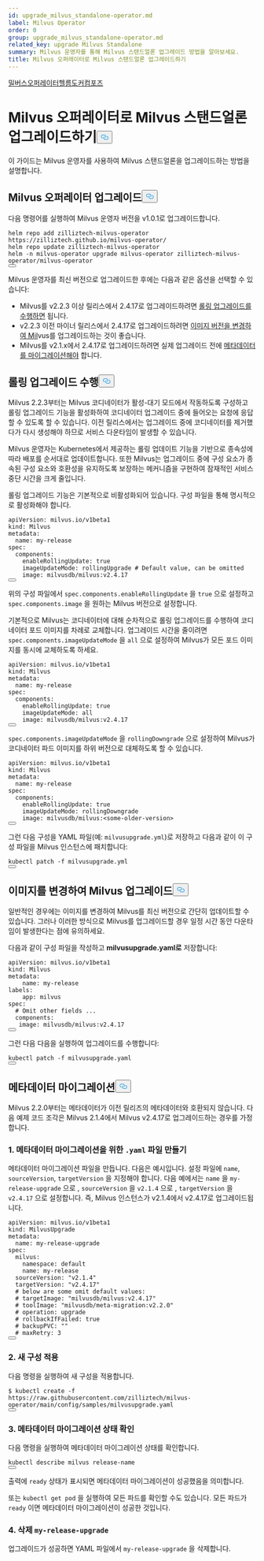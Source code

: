 ```yaml
---
id: upgrade_milvus_standalone-operator.md
label: Milvus Operator
order: 0
group: upgrade_milvus_standalone-operator.md
related_key: upgrade Milvus Standalone
summary: Milvus 운영자를 통해 Milvus 스탠드얼론 업그레이드 방법을 알아보세요.
title: Milvus 오퍼레이터로 Milvus 스탠드얼론 업그레이드하기
---
```

<div class="tab-wrapper"><a href="/docs/ko/upgrade_milvus_standalone-operator.md" class='active '>밀버스</a><a href="/docs/ko/upgrade_milvus_standalone-helm.md" class=''>오퍼레이터헬름도커</a><a href="/docs/ko/upgrade_milvus_standalone-docker.md" class=''>컴포즈</a></div>
<h1 id="Upgrade-Milvus-Standalone-with-Milvus-Operator" class="common-anchor-header">Milvus 오퍼레이터로 Milvus 스탠드얼론 업그레이드하기<button data-href="#Upgrade-Milvus-Standalone-with-Milvus-Operator" class="anchor-icon" translate="no">
      <svg translate="no"
        aria-hidden="true"
        focusable="false"
        height="20"
        version="1.1"
        viewBox="0 0 16 16"
        width="16"
      >
        <path
          fill="#0092E4"
          fill-rule="evenodd"
          d="M4 9h1v1H4c-1.5 0-3-1.69-3-3.5S2.55 3 4 3h4c1.45 0 3 1.69 3 3.5 0 1.41-.91 2.72-2 3.25V8.59c.58-.45 1-1.27 1-2.09C10 5.22 8.98 4 8 4H4c-.98 0-2 1.22-2 2.5S3 9 4 9zm9-3h-1v1h1c1 0 2 1.22 2 2.5S13.98 12 13 12H9c-.98 0-2-1.22-2-2.5 0-.83.42-1.64 1-2.09V6.25c-1.09.53-2 1.84-2 3.25C6 11.31 7.55 13 9 13h4c1.45 0 3-1.69 3-3.5S14.5 6 13 6z"
        ></path>
      </svg>
    </button></h1><p>이 가이드는 Milvus 운영자를 사용하여 Milvus 스탠드얼론을 업그레이드하는 방법을 설명합니다.</p>
<h2 id="Upgrade-your-Milvus-operator" class="common-anchor-header">Milvus 오퍼레이터 업그레이드<button data-href="#Upgrade-your-Milvus-operator" class="anchor-icon" translate="no">
      <svg translate="no"
        aria-hidden="true"
        focusable="false"
        height="20"
        version="1.1"
        viewBox="0 0 16 16"
        width="16"
      >
        <path
          fill="#0092E4"
          fill-rule="evenodd"
          d="M4 9h1v1H4c-1.5 0-3-1.69-3-3.5S2.55 3 4 3h4c1.45 0 3 1.69 3 3.5 0 1.41-.91 2.72-2 3.25V8.59c.58-.45 1-1.27 1-2.09C10 5.22 8.98 4 8 4H4c-.98 0-2 1.22-2 2.5S3 9 4 9zm9-3h-1v1h1c1 0 2 1.22 2 2.5S13.98 12 13 12H9c-.98 0-2-1.22-2-2.5 0-.83.42-1.64 1-2.09V6.25c-1.09.53-2 1.84-2 3.25C6 11.31 7.55 13 9 13h4c1.45 0 3-1.69 3-3.5S14.5 6 13 6z"
        ></path>
      </svg>
    </button></h2><p>다음 명령어를 실행하여 Milvus 운영자 버전을 v1.0.1로 업그레이드합니다.</p>
<pre><code translate="no">helm repo <span class="hljs-keyword">add</span> zilliztech-milvus-<span class="hljs-keyword">operator</span> https:<span class="hljs-comment">//zilliztech.github.io/milvus-operator/</span>
helm repo update zilliztech-milvus-<span class="hljs-keyword">operator</span>
helm -n milvus-<span class="hljs-keyword">operator</span> upgrade milvus-<span class="hljs-keyword">operator</span> zilliztech-milvus-<span class="hljs-keyword">operator</span>/milvus-<span class="hljs-keyword">operator</span>
<button class="copy-code-btn"></button></code></pre>
<p>Milvus 운영자를 최신 버전으로 업그레이드한 후에는 다음과 같은 옵션을 선택할 수 있습니다:</p>
<ul>
<li>Milvus를 v2.2.3 이상 릴리스에서 2.4.17로 업그레이드하려면 <a href="#Conduct-a-rolling-upgrade">롤링 업그레이드를 수행하면</a> 됩니다.</li>
<li>v2.2.3 이전 마이너 릴리스에서 2.4.17로 업그레이드하려면 <a href="#Upgrade-Milvus-by-changing-its-image">이미지 버전을 변경하여 Mil</a>vus를 업그레이드하는 것이 좋습니다.</li>
<li>Milvus를 v2.1.x에서 2.4.17로 업그레이드하려면 실제 업그레이드 전에 <a href="#Migrate-the-metadata">메타데이터를 마이그레이션해야</a> 합니다.</li>
</ul>
<h2 id="Conduct-a-rolling-upgrade" class="common-anchor-header">롤링 업그레이드 수행<button data-href="#Conduct-a-rolling-upgrade" class="anchor-icon" translate="no">
      <svg translate="no"
        aria-hidden="true"
        focusable="false"
        height="20"
        version="1.1"
        viewBox="0 0 16 16"
        width="16"
      >
        <path
          fill="#0092E4"
          fill-rule="evenodd"
          d="M4 9h1v1H4c-1.5 0-3-1.69-3-3.5S2.55 3 4 3h4c1.45 0 3 1.69 3 3.5 0 1.41-.91 2.72-2 3.25V8.59c.58-.45 1-1.27 1-2.09C10 5.22 8.98 4 8 4H4c-.98 0-2 1.22-2 2.5S3 9 4 9zm9-3h-1v1h1c1 0 2 1.22 2 2.5S13.98 12 13 12H9c-.98 0-2-1.22-2-2.5 0-.83.42-1.64 1-2.09V6.25c-1.09.53-2 1.84-2 3.25C6 11.31 7.55 13 9 13h4c1.45 0 3-1.69 3-3.5S14.5 6 13 6z"
        ></path>
      </svg>
    </button></h2><p>Milvus 2.2.3부터는 Milvus 코디네이터가 활성-대기 모드에서 작동하도록 구성하고 롤링 업그레이드 기능을 활성화하여 코디네이터 업그레이드 중에 들어오는 요청에 응답할 수 있도록 할 수 있습니다. 이전 릴리스에서는 업그레이드 중에 코디네이터를 제거했다가 다시 생성해야 하므로 서비스 다운타임이 발생할 수 있습니다.</p>
<p>Milvus 운영자는 Kubernetes에서 제공하는 롤링 업데이트 기능을 기반으로 종속성에 따라 배포를 순서대로 업데이트합니다. 또한 Milvus는 업그레이드 중에 구성 요소가 종속된 구성 요소와 호환성을 유지하도록 보장하는 메커니즘을 구현하여 잠재적인 서비스 중단 시간을 크게 줄입니다.</p>
<p>롤링 업그레이드 기능은 기본적으로 비활성화되어 있습니다. 구성 파일을 통해 명시적으로 활성화해야 합니다.</p>
<pre><code translate="no" class="language-yaml">apiVersion: milvus.io/v1beta1
kind: Milvus
metadata:
  name: my-release
spec:
  components:
    enableRollingUpdate: <span class="hljs-literal">true</span>
    imageUpdateMode: rollingUpgrade <span class="hljs-comment"># Default value, can be omitted</span>
    image: milvusdb/milvus:v2.4.17
<button class="copy-code-btn"></button></code></pre>
<p>위의 구성 파일에서 <code translate="no">spec.components.enableRollingUpdate</code> 을 <code translate="no">true</code> 으로 설정하고 <code translate="no">spec.components.image</code> 을 원하는 Milvus 버전으로 설정합니다.</p>
<p>기본적으로 Milvus는 코디네이터에 대해 순차적으로 롤링 업그레이드를 수행하여 코디네이터 포드 이미지를 차례로 교체합니다. 업그레이드 시간을 줄이려면 <code translate="no">spec.components.imageUpdateMode</code> 을 <code translate="no">all</code> 으로 설정하여 Milvus가 모든 포드 이미지를 동시에 교체하도록 하세요.</p>
<pre><code translate="no" class="language-yaml">apiVersion: milvus.io/v1beta1
kind: Milvus
metadata:
  name: my-release
spec:
  components:
    enableRollingUpdate: <span class="hljs-literal">true</span>
    imageUpdateMode: all
    image: milvusdb/milvus:v2.4.17
<button class="copy-code-btn"></button></code></pre>
<p><code translate="no">spec.components.imageUpdateMode</code> 을 <code translate="no">rollingDowngrade</code> 으로 설정하여 Milvus가 코디네이터 파드 이미지를 하위 버전으로 대체하도록 할 수 있습니다.</p>
<pre><code translate="no" class="language-yaml">apiVersion: milvus.io/v1beta1
kind: Milvus
metadata:
  name: my-release
spec:
  components:
    enableRollingUpdate: <span class="hljs-literal">true</span>
    imageUpdateMode: rollingDowngrade
    image: milvusdb/milvus:&lt;some-older-version&gt;
<button class="copy-code-btn"></button></code></pre>
<p>그런 다음 구성을 YAML 파일(예: <code translate="no">milvusupgrade.yml</code>)로 저장하고 다음과 같이 이 구성 파일을 Milvus 인스턴스에 패치합니다:</p>
<pre><code translate="no" class="language-shell">kubectl patch -f milvusupgrade.yml
<button class="copy-code-btn"></button></code></pre>
<h2 id="Upgrade-Milvus-by-changing-its-image" class="common-anchor-header">이미지를 변경하여 Milvus 업그레이드<button data-href="#Upgrade-Milvus-by-changing-its-image" class="anchor-icon" translate="no">
      <svg translate="no"
        aria-hidden="true"
        focusable="false"
        height="20"
        version="1.1"
        viewBox="0 0 16 16"
        width="16"
      >
        <path
          fill="#0092E4"
          fill-rule="evenodd"
          d="M4 9h1v1H4c-1.5 0-3-1.69-3-3.5S2.55 3 4 3h4c1.45 0 3 1.69 3 3.5 0 1.41-.91 2.72-2 3.25V8.59c.58-.45 1-1.27 1-2.09C10 5.22 8.98 4 8 4H4c-.98 0-2 1.22-2 2.5S3 9 4 9zm9-3h-1v1h1c1 0 2 1.22 2 2.5S13.98 12 13 12H9c-.98 0-2-1.22-2-2.5 0-.83.42-1.64 1-2.09V6.25c-1.09.53-2 1.84-2 3.25C6 11.31 7.55 13 9 13h4c1.45 0 3-1.69 3-3.5S14.5 6 13 6z"
        ></path>
      </svg>
    </button></h2><p>일반적인 경우에는 이미지를 변경하여 Milvus를 최신 버전으로 간단히 업데이트할 수 있습니다. 그러나 이러한 방식으로 Milvus를 업그레이드할 경우 일정 시간 동안 다운타임이 발생한다는 점에 유의하세요.</p>
<p>다음과 같이 구성 파일을 작성하고 <strong>milvusupgrade.yaml로</strong> 저장합니다:</p>
<pre><code translate="no" class="language-yaml">apiVersion: milvus.io/v1beta1
kind: Milvus
metadata:
    name: my-release
labels:
    app: milvus
spec:
  <span class="hljs-comment"># Omit other fields ...</span>
  components:
   image: milvusdb/milvus:v2.4.17
<button class="copy-code-btn"></button></code></pre>
<p>그런 다음 다음을 실행하여 업그레이드를 수행합니다:</p>
<pre><code translate="no" class="language-shell">kubectl patch -f milvusupgrade.yaml
<button class="copy-code-btn"></button></code></pre>
<h2 id="Migrate-the-metadata" class="common-anchor-header">메타데이터 마이그레이션<button data-href="#Migrate-the-metadata" class="anchor-icon" translate="no">
      <svg translate="no"
        aria-hidden="true"
        focusable="false"
        height="20"
        version="1.1"
        viewBox="0 0 16 16"
        width="16"
      >
        <path
          fill="#0092E4"
          fill-rule="evenodd"
          d="M4 9h1v1H4c-1.5 0-3-1.69-3-3.5S2.55 3 4 3h4c1.45 0 3 1.69 3 3.5 0 1.41-.91 2.72-2 3.25V8.59c.58-.45 1-1.27 1-2.09C10 5.22 8.98 4 8 4H4c-.98 0-2 1.22-2 2.5S3 9 4 9zm9-3h-1v1h1c1 0 2 1.22 2 2.5S13.98 12 13 12H9c-.98 0-2-1.22-2-2.5 0-.83.42-1.64 1-2.09V6.25c-1.09.53-2 1.84-2 3.25C6 11.31 7.55 13 9 13h4c1.45 0 3-1.69 3-3.5S14.5 6 13 6z"
        ></path>
      </svg>
    </button></h2><p>Milvus 2.2.0부터는 메타데이터가 이전 릴리즈의 메타데이터와 호환되지 않습니다. 다음 예제 코드 조각은 Milvus 2.1.4에서 Milvus v2.4.17로 업그레이드하는 경우를 가정합니다.</p>
<h3 id="1-Create-a-yaml-file-for-metadata-migration" class="common-anchor-header">1. 메타데이터 마이그레이션을 위한 <code translate="no">.yaml</code> 파일 만들기</h3><p>메타데이터 마이그레이션 파일을 만듭니다. 다음은 예시입니다. 설정 파일에 <code translate="no">name</code>, <code translate="no">sourceVersion</code>, <code translate="no">targetVersion</code> 을 지정해야 합니다. 다음 예에서는 <code translate="no">name</code> 을 <code translate="no">my-release-upgrade</code> 으로 , <code translate="no">sourceVersion</code> 을 <code translate="no">v2.1.4</code> 으로 , <code translate="no">targetVersion</code> 을 <code translate="no">v2.4.17</code> 으로 설정합니다. 즉, Milvus 인스턴스가 v2.1.4에서 v2.4.17로 업그레이드됩니다.</p>
<pre><code translate="no">apiVersion: milvus.io/v1beta1
kind: MilvusUpgrade
metadata:
  name: my-release-upgrade
spec:
  milvus:
    namespace: default
    name: my-release
  sourceVersion: <span class="hljs-string">&quot;v2.1.4&quot;</span>
  targetVersion: <span class="hljs-string">&quot;v2.4.17&quot;</span>
  <span class="hljs-comment"># below are some omit default values:</span>
  <span class="hljs-comment"># targetImage: &quot;milvusdb/milvus:v2.4.17&quot;</span>
  <span class="hljs-comment"># toolImage: &quot;milvusdb/meta-migration:v2.2.0&quot;</span>
  <span class="hljs-comment"># operation: upgrade</span>
  <span class="hljs-comment"># rollbackIfFailed: true</span>
  <span class="hljs-comment"># backupPVC: &quot;&quot;</span>
  <span class="hljs-comment"># maxRetry: 3</span>
<button class="copy-code-btn"></button></code></pre>
<h3 id="2-Apply-the-new-configuration" class="common-anchor-header">2. 새 구성 적용</h3><p>다음 명령을 실행하여 새 구성을 적용합니다.</p>
<pre><code translate="no">$ kubectl create -f <span class="hljs-attr">https</span>:<span class="hljs-comment">//raw.githubusercontent.com/zilliztech/milvus-operator/main/config/samples/milvusupgrade.yaml</span>
<button class="copy-code-btn"></button></code></pre>
<h3 id="3-Check-the-status-of-metadata-migration" class="common-anchor-header">3. 메타데이터 마이그레이션 상태 확인</h3><p>다음 명령을 실행하여 메타데이터 마이그레이션 상태를 확인합니다.</p>
<pre><code translate="no">kubectl describe milvus release-name
<button class="copy-code-btn"></button></code></pre>
<p>출력에 <code translate="no">ready</code> 상태가 표시되면 메타데이터 마이그레이션이 성공했음을 의미합니다.</p>
<p>또는 <code translate="no">kubectl get pod</code> 을 실행하여 모든 파드를 확인할 수도 있습니다. 모든 파드가 <code translate="no">ready</code> 이면 메타데이터 마이그레이션이 성공한 것입니다.</p>
<h3 id="4-Delete-my-release-upgrade" class="common-anchor-header">4. 삭제 <code translate="no">my-release-upgrade</code></h3><p>업그레이드가 성공하면 YAML 파일에서 <code translate="no">my-release-upgrade</code> 을 삭제합니다.</p>

